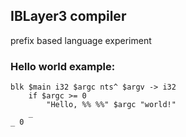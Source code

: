 ## IBLayer3 compiler
prefix based language experiment
### Hello world example:
    blk $main i32 $argc nts^ $argv -> i32
        if $argc >= 0
            "Hello, %% %%" $argc "world!"
        _
    _ 0

